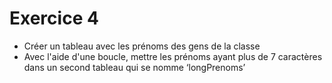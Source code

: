 # Exercice 4 
 
- Créer un tableau avec les prénoms des gens de la classe
- Avec l'aide d'une boucle, mettre les prénoms ayant plus de 7 caractères dans un second tableau qui se nomme ‘longPrenoms’